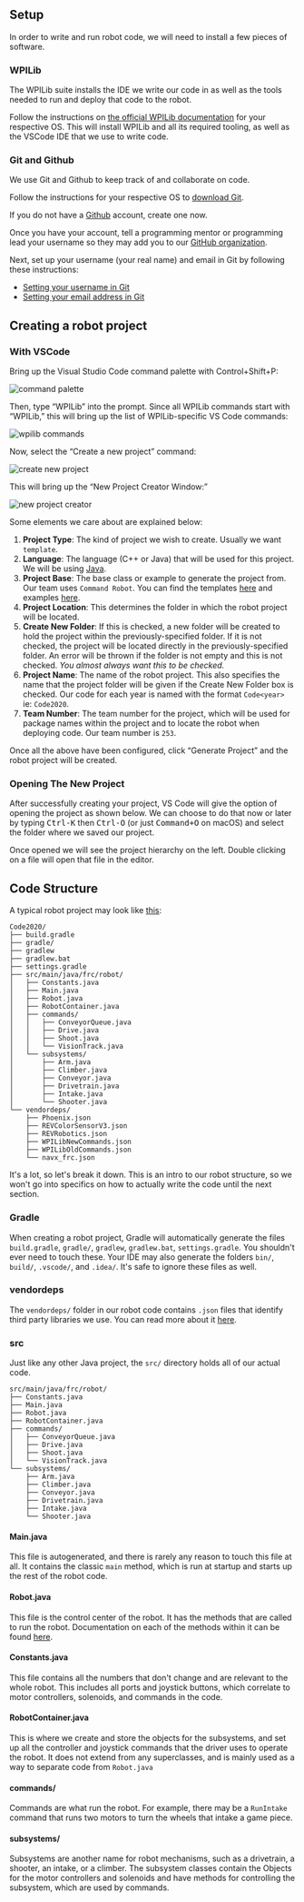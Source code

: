 ## Setup

In order to write and run robot code, we will need to install a few pieces of software.

### WPILib

The WPILib suite installs the IDE we write our code in as well as the tools needed to run and deploy that code to the robot.

Follow the instructions on [the official WPILib documentation](https://docs.wpilib.org/en/stable/docs/zero-to-robot/step-2/wpilib-setup.html) for your respective OS.
This will install WPILib and all its required tooling, as well as the VSCode IDE that we use to write code.

### Git and Github

We use Git and Github to keep track of and collaborate on code.

Follow the instructions for your respective OS to [download Git](https://git-scm.com/book/en/v2/Getting-Started-Installing-Git).

If you do not have a [Github](https://github.com/) account, create one now.

Once you have your account, tell a programming mentor or programming lead your username so they may add you to our [GitHub organization](https://github.com/MillsRoboticsTeam253).

Next, set up your username (your real name) and email in Git by following these instructions:

- [Setting your username in Git](https://help.github.com/en/articles/setting-your-username-in-git)
- [Setting your email address in Git](https://help.github.com/en/github/setting-up-and-managing-your-github-user-account/setting-your-commit-email-address)

## Creating a robot project

### With VSCode

Bring up the Visual Studio Code command palette with Control+Shift+P:

![command palette](https://docs.wpilib.org/en/stable/_images/command-palette.png)

Then, type “WPILib” into the prompt. Since all WPILib commands start with “WPILib,” this will bring up the list of WPILib-specific VS Code commands:

![wpilib commands](https://docs.wpilib.org/en/stable/_images/wpilib-commands.png)

Now, select the “Create a new project” command:

![create new project](https://docs.wpilib.org/en/stable/_images/create-new-project.png)

This will bring up the “New Project Creator Window:”

![new project creator](https://docs.wpilib.org/en/stable/_images/new-project-creator.png)

Some elements we care about are explained below:

1. **Project Type**: The kind of project we wish to create. Usually we want `template`.
2. **Language**: The language (C++ or Java) that will be used for this project. We will be using <span style="text-decoration: underline">Java</span>.
3. **Project Base**: The base class or example to generate the project from. Our team uses `Command Robot`. You can find the templates [here](https://github.com/wpilibsuite/allwpilib/tree/master/wpilibjExamples/src/main/java/edu/wpi/first/wpilibj/templates) and examples [here](https://github.com/wpilibsuite/allwpilib/tree/master/wpilibjExamples/src/main/java/edu/wpi/first/wpilibj/examples).
4. **Project Location**: This determines the folder in which the robot project will be located.
5. **Create New Folder**: If this is checked, a new folder will be created to hold the project within the previously-specified folder. If it is not checked, the project will be located directly in the previously-specified folder. An error will be thrown if the folder is not empty and this is not checked. *You almost always want this to be checked.*
6. **Project Name**: The name of the robot project. This also specifies the name that the project folder will be given if the Create New Folder box is checked. Our code for each year is named with the format `Code<year>` ie: `Code2020`.
7. **Team Number**: The team number for the project, which will be used for package names within the project and to locate the robot when deploying code. Our team number is `253`.

Once all the above have been configured, click “Generate Project” and the robot project will be created.

### Opening The New Project

After successfully creating your project, VS Code will give the option of opening the project as shown below. We can choose to do that now or later by typing <kbd>Ctrl-K</kbd> then <kbd>Ctrl-O</kbd> (or just <kbd>Command+O</kbd> on macOS) and select the folder where we saved our project.

Once opened we will see the project hierarchy on the left. Double clicking on a file will open that file in the editor.

## Code Structure

A typical robot project may look like [this](https://github.com/MillsRoboticsTeam253/Code2020):
```
Code2020/
├── build.gradle
├── gradle/
├── gradlew
├── gradlew.bat
├── settings.gradle
├── src/main/java/frc/robot/
│   ├── Constants.java
│   ├── Main.java
│   ├── Robot.java
│   ├── RobotContainer.java
│   ├── commands/
│   │   ├── ConveyorQueue.java
│   │   ├── Drive.java
│   │   ├── Shoot.java
│   │   └── VisionTrack.java
│   └── subsystems/
│       ├── Arm.java
│       ├── Climber.java
│       ├── Conveyor.java
│       ├── Drivetrain.java
│       ├── Intake.java
│       └── Shooter.java
└── vendordeps/
    ├── Phoenix.json
    ├── REVColorSensorV3.json
    ├── REVRobotics.json
    ├── WPILibNewCommands.json
    ├── WPILibOldCommands.json
    └── navx_frc.json
```

It's a lot, so let's break it down. This is an intro to our robot structure, so we won't go into specifics on how to actually write the code until the next section.

### Gradle

When creating a robot project, Gradle will automatically generate the files `build.gradle`, `gradle/`, `gradlew`, `gradlew.bat`, `settings.gradle`. You shouldn't ever need to touch these.
Your IDE may also generate the folders `bin/`, `build/`, `.vscode/`, and `.idea/`. It's safe to ignore these files as well.

### vendordeps

The `vendordeps/` folder in our robot code contains `.json` files that identify third party libraries we use.
You can read more about it [here](https://docs.wpilib.org/en/stable/docs/software/vscode-overview/3rd-party-libraries.html).

### src

Just like any other Java project, the `src/` directory holds all of our actual code.

```
src/main/java/frc/robot/
├── Constants.java
├── Main.java
├── Robot.java
├── RobotContainer.java
├── commands/
│   ├── ConveyorQueue.java
│   ├── Drive.java
│   ├── Shoot.java
│   └── VisionTrack.java
└── subsystems/
    ├── Arm.java
    ├── Climber.java
    ├── Conveyor.java
    ├── Drivetrain.java
    ├── Intake.java
    └── Shooter.java
```

#### Main.java

This file is autogenerated, and there is rarely any reason to touch this file at all. 
It contains the classic `main` method, which is run at startup and starts up the rest of the robot code.

#### Robot.java

This file is the control center of the robot. It has the methods that are called to run the robot.
Documentation on each of the methods within it can be found [here](https://first.wpi.edu/FRC/roborio/release/docs/java/edu/wpi/first/wpilibj/IterativeRobotBase.html).

#### Constants.java

This file contains all the numbers that don't change and are relevant to the whole robot. 
This includes all ports and joystick buttons, which correlate to motor controllers, solenoids, and commands in the code.

#### RobotContainer.java

This is where we create and store the objects for the subsystems, and set up all the controller and joystick commands that the driver uses to operate the robot.
It does not extend from any superclasses, and is mainly used as a way to separate code from `Robot.java`

#### commands/

Commands are what run the robot. For example, there may be a `RunIntake` command that runs two motors to turn the wheels that intake a game piece.

#### subsystems/

Subsystems are another name for robot mechanisms, such as a drivetrain, a shooter, an intake, or a climber. The subsystem classes contain the Objects for the motor controllers and solenoids and have methods for controlling the subsystem, which are used by commands.
